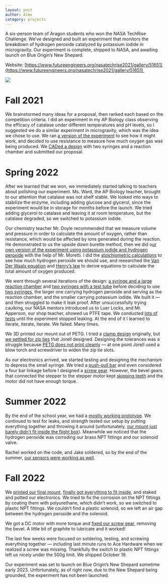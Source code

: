 ```yaml
---
layout: post
author: Alex
category: projects
---
```


A six-person team of Aragon students who won the NASA TechRise Challenge. We’ve designed and built an experiment that monitors the breakdown of hydrogen peroxide catalyzed by potassium iodide in microgravity. Our experiment is complete, shipped to NASA, and awaiting launch on Blue Origin’s New Shepard.

Website: [https://www.futureengineers.org/nasatechrise2021/gallery/51651](https://www.futureengineers.org/nasatechrise2021/gallery/51651) 

![](https://lh7-rt.googleusercontent.com/docsz/AD_4nXf7c3vFNFkjXkW6vbdJygOJat3d4izcrvS8a3-c87zjA4tPDjzvBbY5Gj8DIRLClyUlpbQ6mTX0JBLkBb8GuFVUawk8OQompJJBrLGK3sa1t24C3x-PWzNz3-GdNEQOxJCDnKIRVVXn-wLZw9d01w_CEqg?key=PMcTQI_-P1yRvYJyJDaDFg)
# Fall 2021
We brainstormed many ideas for a proposal, then ranked each based on the competition criteria. I did an experiment in my AP Biology class observing the efficacy of catalase under different temperatures and pH levels, so I suggested we do a similar experiment in microgravity, which was the idea we chose to use. We ran [a version of the experiment](https://drive.google.com/file/d/1kR8xKX2UInRivzZZe2LFIEDXJyPtduGh/view?usp=share_link) to see how it might work, and decided to use resistance to measure how much oxygen gas was being produced. We [CADed a design](https://cad.onshape.com/documents/883287bd57fbaa5056bf3a2d/w/ddf9bfef1811d341a83d56e3/e/35227c6baf0f57c89ab86608) with two syringes and a reaction chamber and submitted our proposal.
# Spring 2022
After we learned that we won, we immediately started talking to teachers about polishing our experiment. Ms. Ward, the AP Biology teacher, brought to our attention that catalase was not shelf stable. We looked into ways to stabilize the enzyme, including adding glucose and glycerol, since the experiment would be in storage for months before the launch. We tried adding glycerol to catalase and leaving it at room temperature, but the catalase degraded, so we switched to potassium iodide. 

Our chemistry teacher Mr. Doyle recommended that we measure volume and pressure in order to calculate the amount of oxygen, rather than resistance, which would be affected by ions generated during the reaction. He demonstrated to us the upside down burette method, then we did o[ur own version of the experiment using potassium iodide and hydrogen peroxide](https://drive.google.com/file/d/1lt1T4D9A-Mw3fx6e_5cztLyfoyag5V0C/view?usp=drive_link) with the help of Mr. Moretti. I did the [stoichiometric calculations](https://drive.google.com/file/d/1Fcq1xNlFjgVjWCPFFs1RVvivLvy_cRfj/view?usp=drive_link) to see how much hydrogen peroxide we should use, and researched the [Van Der Waals equation](https://drive.google.com/file/d/1ntELYJEjcXLB71bCzulTn8-QlXEt9Nm-/view?usp=drive_link) and [Henry’s law](https://drive.google.com/file/d/17fUhpgKheBUzYgB99TabJUBF7gmfdxq5/view?usp=drive_link) to derive equations to calculate the total amount of oxygen produced. 

We went through several iterations of the design: [a syringe and a large reaction chamber](https://drive.google.com/file/d/1xNNi8LzvhDotWhVi08P8v2LnFmGPRMfC/view?usp=drive_link) and [two syringes with a test tube](https://drive.google.com/file/d/1Yo6EMFohAJz8Mo0dcthtGTgwme67P9gB/view?usp=drive_link) before deciding to use [two syringes](https://drive.google.com/file/d/1Yo6EMFohAJz8Mo0dcthtGTgwme67P9gB/view?usp=drive_link), the larger one carrying hydrogen peroxide and serving as the reaction chamber, and the smaller carrying potassium iodide. We built it — and then struggled to make it leak proof. After unsuccessfully trying caulking, our NASA mentors introduced us to Luer Locks, and Mr. Apperson, our shop teacher, showed us PTFE tape. We conducted [lots of tests](https://drive.google.com/file/d/1i9aVXoEJZgiy3cZPimCUqQccEVcXsYcR/view?usp=share_link) until the experiment stopped leaking. At the end of it I learned to iterate, iterate, iterate. We failed. Many times. 

We 3D printed our mount out of PETG. I tried a [clamp design](https://cad.onshape.com/documents/883287bd57fbaa5056bf3a2d/w/ddf9bfef1811d341a83d56e3/e/c506fb46e782a85f0de347a8) originally, but [we settled for zip ties](https://cad.onshape.com/documents/883287bd57fbaa5056bf3a2d/w/ddf9bfef1811d341a83d56e3/e/ab4777abb0003c9c09c7d2c6) that Jorell designed. Designing the tolerances was a struggle because [PETG does not print cleanly](https://drive.google.com/file/d/136-G5eP8XqjIlSp9-zEFhFwVHEG0H9R4/view?usp=share_link) — at one point Jorell used a blow torch and screwdriver to widen the zip tie slots.

As our electronics arrived, we started testing and designing the mechanism to depress the small syringe. We tried a [push-pull bar](https://cad.onshape.com/documents/883287bd57fbaa5056bf3a2d/w/ddf9bfef1811d341a83d56e3/e/60b6005c61ed1d9d610fabc3) and even considered a four bar linkage before I designed a [screw gear](https://cad.onshape.com/documents/883287bd57fbaa5056bf3a2d/w/ddf9bfef1811d341a83d56e3/e/f080299fea6aa91cc59d69e3). However, the bevel gears that connected the stepper to the stepper motor kept [skipping teeth](https://drive.google.com/file/d/1t-PV66HqfmQ_mNcvvbEMp7EsDqWzwxqv/view?usp=share_link) and the motor did not have enough torque. 
# Summer 2022
By the end of the school year, we had a [mostly working prototype](https://drive.google.com/file/d/183EmxHwqvOkUBwPmIbMkcIacFBBICML1/view?usp=share_link). We continued to test for leaks, and strength tested our setup by putting everything together and throwing it around (unfortunately, [our mount just barely didn’t fit inside the flight box](https://drive.google.com/file/d/1eSf7jtp8g-rFptCmx4PtcjiwuYUSTjpl/view?usp=share_link)). Meanwhile we noticed that the hydrogen peroxide was corroding our brass NPT fittings and our solenoid valve.

Rachel worked on the code, and Jake soldered, so by the end of the summer, [our sensors were working as well](https://drive.google.com/file/d/1Bi81sI198UgGASPhPMQdUsL7JRLUAuns/view?usp=share_link).

# Fall 2022
We [printed our final mount](https://drive.google.com/file/d/1i8qgFtO4rtXYlcFvPeYxEG1nDr3mr7X_/view?usp=share_link), [finally got everything to fit inside](https://drive.google.com/file/d/16DbWVMZN3L7ftXLoHTf1-GB2zGHWJlXk/view?usp=share_link), and staked and potted our electronics. We tried to fix the corrosion on the NPT fittings by coating them with polyurethane, which didn’t work, so we switched to plastic NPT fittings. We couldn’t find a plastic solenoid, so we left an air gap between the hydrogen peroxide and the solenoid. 

We got a DC motor with more torque and [fixed our screw gear](https://cad.onshape.com/documents/883287bd57fbaa5056bf3a2d/w/ddf9bfef1811d341a83d56e3/e/2cb588ee3b84cc494f521c16), removing the bevel. A little bit of graphite to lubricate and it worked! 

The last few weeks were focused on soldering, testing, and screwing everything together — including last minute runs to Ace Hardware when we realized a screw was missing. Thankfully the switch to plastic NPT fittings left us nicely under the 500g limit. We shipped October 19. 

Our experiment was set to launch on Blue Origin’s New Shepard sometime early 2023. Unfortunately, as of right now, due to the New Shepard being grounded, the experiment has not been launched. 